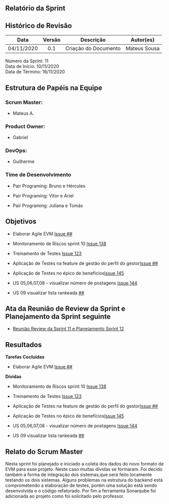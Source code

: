 
## Relatório da Sprint

## Histórico de Revisão

|   Data   |  Versão  |        Descrição       |          Autor(es)          |
|:--------:|:--------:|:----------------------:|:---------------------------:|
|04/11/2020|   0.1    | Criação do Documento        |   Mateus Sousa   |

Número da Sprint: 11 <br>
Data de Início:  10/11/2020 <br>
Data de Término: 16/11/2020 <br>

## Estrutura de Papéis na Equipe

### Scrum Master:
- Mateus A.

### Product Owner:
- Gabriel

### DevOps:
- Guilherme


### Time de Desenvolvimento

- Pair Programing: Bruno e Hércules
  

- Pair Programing: Vitor e Ariel
  

- Pair Programing: Juliana e Tomás


## Objetivos

- Elaborar Agile EVM [Issue ##](https://github.com/fga-eps-mds/2020.1-Grupo6/issues/)
- Monitoramento de Riscos sprint 10 [Issue 138](https://github.com/fga-eps-mds/2020.1-Grupo6/issues/138)

- Treinamento de Testes [Issue 123](https://github.com/fga-eps-mds/2020.1-Grupo6/issues/123)

- Aplicação de Testes na feature de gestão do perfil do gestor[Issue ##]()
- Aplicação de Testes no épico de benefícios[Issue 145](https://github.com/fga-eps-mds/2020.1-Grupo6/issues/145)

- US 05,06,07,08 - visualizar número de postagens [Issue 144](https://github.com/fga-eps-mds/2020.1-Grupo6/issues/144)

- US 09 visualizar lista rankeada [##](https://github.com/fga-eps-mds/2020.1-Grupo6/issues/)

## Ata da Reunião de Review da Sprint e Planejamento da Sprint seguinte

- [Reunião Review da Sprint 11 e Planejamento Sprint 12](https://github.com/fga-eps-mds/2020.1-Grupo6/issues/)


## Resultados

**Tarefas Cocluídas** 

- Elaborar Agile EVM [Issue ##](https://github.com/fga-eps-mds/2020.1-Grupo6/issues/)

**Dívidas**

- Monitoramento de Riscos sprint 10 [Issue 138](https://github.com/fga-eps-mds/2020.1-Grupo6/issues/138)

- Treinamento de Testes [Issue 123](https://github.com/fga-eps-mds/2020.1-Grupo6/issues/123)

- Aplicação de Testes na feature de gestão do perfil do gestor[Issue ##]()
- Aplicação de Testes no épico de benefícios[Issue 145](https://github.com/fga-eps-mds/2020.1-Grupo6/issues/145)

- US 05,06,07,08 - visualizar número de postagens [Issue 144](https://github.com/fga-eps-mds/2020.1-Grupo6/issues/144)

- US 09 visualizar lista rankeada [##](https://github.com/fga-eps-mds/2020.1-Grupo6/issues/)


## Relato do Scrum Master

Nesta sprint foi planejado e iniciado a coleta dos dados do novo formato de EVM para esse projeto. Neste caso muitas dívidas se formaram. Foi decido também a forma de integração dos sistemas,que será feito locamente testando os dois sistemas. Alguns problemas na estrutura do backend está comprometendo a elaboração de testes, porém uma solução está sendo desenvolvida e o código refatorado. Por fim a ferramenta Sonarqube foi adicionada ao projeto como foi solicitado pelo professor.